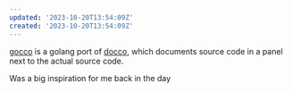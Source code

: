 ```yaml
---
updated: '2023-10-20T13:54:09Z'
created: '2023-10-20T13:54:09Z'
---
```

[gocco](https://nikhilm.github.io/gocco/) is a golang port of [docco](http://ashkenas.com/docco/), which documents source code in a panel next to the actual source code.

Was a big inspiration for me back in the day